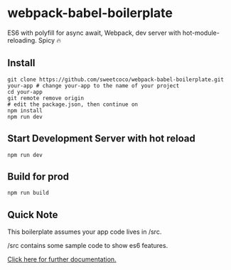 # webpack-babel-boilerplate
ES6 with polyfill for async await, Webpack, dev server with hot-module-reloading. Spicy 🔥

## Install
```
git clone https://github.com/sweetcoco/webpack-babel-boilerplate.git your-app # change your-app to the name of your project
cd your-app
git remote remove origin
# edit the package.json, then continue on
npm install
npm run dev
```

## Start Development Server with hot reload

```
npm run dev
```

## Build for prod
```
npm run build
```

## Quick Note
This boilerplate assumes your app code lives in /src.

/src contains some sample code to show es6 features.

[Click here for further documentation.](https://medium.com/@coreyhowell/webpack-babel-boilerplate-84f720511b32)
